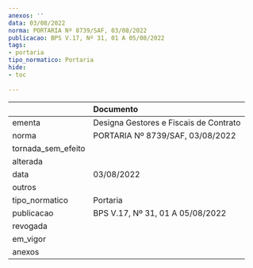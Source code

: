 ```yaml
---
anexos: ''
data: 03/08/2022
norma: PORTARIA Nº 8739/SAF, 03/08/2022
publicacao: BPS V.17, Nº 31, 01 A 05/08/2022
tags:
- portaria
tipo_normatico: Portaria
hide: 
- toc 
 
---
```


|                    | Documento                              |
|:-------------------|:---------------------------------------|
| ementa             | Designa Gestores e Fiscais de Contrato |
| norma              | PORTARIA Nº 8739/SAF, 03/08/2022       |
| tornada_sem_efeito |                                        |
| alterada           |                                        |
| data               | 03/08/2022                             |
| outros             |                                        |
| tipo_normatico     | Portaria                               |
| publicacao         | BPS V.17, Nº 31, 01 A 05/08/2022       |
| revogada           |                                        |
| em_vigor           |                                        |
| anexos             |                                        |